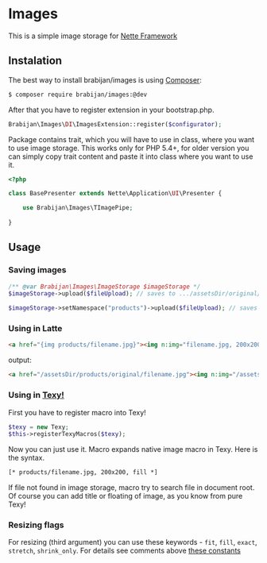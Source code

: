 # Images

This is a simple image storage for [Nette Framework](http://nette.org/)

## Instalation

The best way to install brabijan/images is using  [Composer](http://getcomposer.org/):


```sh
$ composer require brabijan/images:@dev
```

After that you have to register extension in your bootstrap.php.

```php
Brabijan\Images\DI\ImagesExtension::register($configurator);
```

Package contains trait, which you will have to use in class, where you want to use image storage. This works only for PHP 5.4+, for older version you can simply copy trait content and paste it into class where you want to use it.

```php
<?php

class BasePresenter extends Nette\Application\UI\Presenter {

	use Brabijan\Images\TImagePipe;
	
}

```

## Usage

### Saving images

```php
/** @var Brabijan\Images\ImageStorage $imageStorage */
$imageStorage->upload($fileUpload); // saves to .../assetsDir/original/filename.jpg

$imageStorage->setNamespace("products")->upload($fileUpload); // saves to .../assetsDir/products/original/filename.jpg
```

### Using in Latte

```html
<a href="{img products/filename.jpg}"><img n:img="filename.jpg, 200x200, fill"></a>
```

output:

```html
<a href="/assetsDir/products/original/filename.jpg"><img n:img="/assetsDir/200x200_fill/filename.jpg"></a>
```

### Using in [Texy!](http://texy.info/)

First you have to register macro into Texy!

```php
$texy = new Texy;
$this->registerTexyMacros($texy);
```

Now you can just use it. Macro expands native image macro in Texy. Here is the syntax.

```html
[* products/filename.jpg, 200x200, fill *]
```

If file not found in image storage, macro try to search file in document root. Of course you can add title or floating of image, as you know from pure Texy!

### Resizing flags

For resizing (third argument) you can use these keywords - `fit`, `fill`, `exact`, `stretch`, `shrink_only`. For details see comments above [these constants](http://api.nette.org/2.0/source-common.Image.php.html#105)